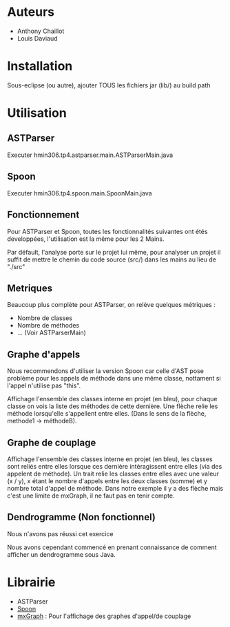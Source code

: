 # Auteurs
+ Anthony Chaillot
+ Louis Daviaud

# Installation

Sous-eclipse (ou autre), ajouter TOUS les fichiers jar (lib/) au build path

# Utilisation

## ASTParser

Executer hmin306.tp4.astparser.main.ASTParserMain.java

## Spoon

Executer hmin306.tp4.spoon.main.SpoonMain.java

## Fonctionnement

Pour ASTParser et Spoon, toutes les fonctionnalités suivantes ont étés developpées, l'utilisation est la même pour les 2 Mains.

Par défault, l'analyse porte sur le projet lui même, pour analyser un projet il suffit de mettre le chemin du code source (src/) dans les mains au lieu de "./src"

## Metriques

Beaucoup plus complète pour ASTParser, on relève quelques métriques :
+ Nombre de classes
+ Nombre de méthodes
+ ... (Voir ASTParserMain)

## Graphe d'appels

Nous recommendons d'utiliser la version Spoon car celle d'AST pose problème pour les appels de méthode dans une même classe, nottament si l'appel n'utilise pas "this".

Affichage l'ensemble des classes interne en projet (en bleu), pour chaque classe on vois la liste des méthodes de cette dernière.
Une flèche relie les méthode lorsqu'elle s'appellent entre elles. (Dans le sens de la flèche, methode1 -> méthodeB).

## Graphe de couplage

Affichage l'ensemble des classes interne en projet (en bleu), les classes sont reliés entre elles lorsque ces dernière intéragissent entre elles (via des appelent de méthode). Un trait relie les classes entre elles avec une valeur (x / y), x étant le nombre d'appels entre les deux classes (somme) et y nombre total d'appel de méthode. Dans notre exemple il y a des flèche mais c'est une limite de mxGraph, il ne faut pas en tenir compte.

## Dendrogramme (Non fonctionnel)

Nous n'avons pas réussi cet exercice

Nous avons cependant commencé en prenant connaissance de comment afficher un dendrogramme sous Java.

# Librairie

+ ASTParser
+ [Spoon](http://spoon.gforge.inria.fr)
+ [mxGraph](https://github.com/jgraph/mxgraph) : Pour l'affichage des graphes d'appel/de couplage
